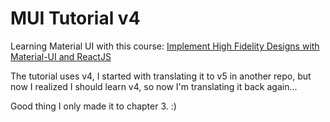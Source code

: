 # MUI Tutorial v4

Learning Material UI with this course: [Implement High Fidelity Designs with Material-UI and ReactJS](https://www.udemy.com/course/implement-high-fidelity-designs-with-material-ui-and-reactjs/)

The tutorial uses v4, I started with translating it to v5 in another repo, but now I realized I should learn v4, so now I'm translating it back again...

Good thing I only made it to chapter 3. :)
